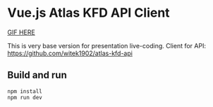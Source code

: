 # Vue.js Atlas KFD API Client

[GIF HERE](https://github.com/witek1902/atlas-kfd-web-app/blob/master/readme-images/HiDiSvF.gif)

This is very base version for presentation live-coding.
Client for API: https://github.com/witek1902/atlas-kfd-api

## Build and run
`````
npm install
npm run dev
`````
